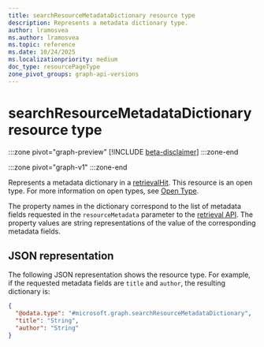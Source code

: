 ```yaml
---
title: searchResourceMetadataDictionary resource type
description: Represents a metadata dictionary type.
author: lramosvea
ms.author: lramosvea
ms.topic: reference
ms.date: 10/24/2025
ms.localizationpriority: medium
doc_type: resourcePageType
zone_pivot_groups: graph-api-versions
---
```


# searchResourceMetadataDictionary resource type

:::zone pivot="graph-preview"
[!INCLUDE [beta-disclaimer](../../../includes/beta-disclaimer.md)]
:::zone-end

:::zone pivot="graph-v1"
:::zone-end

Represents a metadata dictionary in a [retrievalHit](retrievalhit.md). This resource is an open type. For more information on open types, see [Open Type](https://www.odata.org/getting-started/advanced-tutorial/#openType).

The property names in the dictionary correspond to the list of metadata fields requested in the `resourceMetadata` parameter to the [retrieval API](../copilotroot-retrieval.md). The property values are string representations of the value of the corresponding metadata fields.

## JSON representation

The following JSON representation shows the resource type. For example, if the requested metadata fields are `title` and `author`, the resulting dictionary is:

```json
{
  "@odata.type": "#microsoft.graph.searchResourceMetadataDictionary",
  "title": "String",
  "author": "String"
}
```
